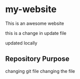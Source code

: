 # my-website 
 
This is an awesome website


this is a change in update file

updated locally

##  Repository Purpose
changing git file
changing the file

